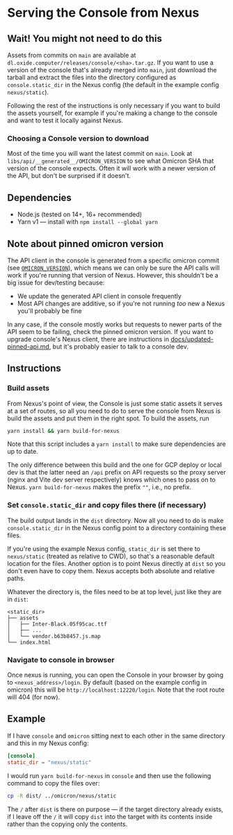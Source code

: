 # Serving the Console from Nexus

## Wait! You might not need to do this

Assets from commits on `main` are available at `dl.oxide.computer/releases/console/<sha>.tar.gz`. If you want to use a version of the console that's already merged into `main`, just download the tarball and extract the files into the directory configured as `console.static_dir` in the Nexus config (the default in the example config `nexus/static`).

Following the rest of the instructions is only necessary if you want to build the assets yourself, for example if you're making a change to the console and want to test it locally against Nexus.

### Choosing a Console version to download

Most of the time you will want the latest commit on `main`. Look at `libs/api/__generated__/OMICRON_VERSION` to see what Omicron SHA that version of the console expects. Often it will work with a newer version of the API, but don't be surprised if it doesn't.

## Dependencies

- Node.js (tested on 14+, 16+ recommended)
- Yarn v1 — install with `npm install --global yarn`

## Note about pinned omicron version

The API client in the console is generated from a specific omicron commit (see [`OMICRON_VERSION`](/libs/api/__generated__/OMICRON_VERSION)), which means we can only be sure the API calls will work if you're running that version of Nexus. However, this shouldn't be a big issue for dev/testing because:

- We update the generated API client in console frequently
- Most API changes are additive, so if you're not running _too_ new a Nexus you'll probably be fine

In any case, if the console mostly works but requests to newer parts of the API seem to be failing, check the pinned omicron version. If you want to upgrade console's Nexus client, there are instructions in [docs/updated-pinned-api.md](/docs/update-pinned-api.md), but it's probably easier to talk to a console dev.

## Instructions

### Build assets

From Nexus's point of view, the Console is just some static assets it serves at a set of routes, so all you need to do to serve the console from Nexus is build the assets and put them in the right spot. To build the assets, run

```sh
yarn install && yarn build-for-nexus
```

Note that this script includes a `yarn install` to make sure dependencies are up to date.

The only difference between this build and the one for GCP deploy or local dev is that the latter need an `/api` prefix on API requests so the proxy server (nginx and Vite dev server respectively) knows which ones to pass on to Nexus. `yarn build-for-nexus` makes the prefix `""`, i.e., no prefix.

### Set `console.static_dir` and copy files there (if necessary)

The build output lands in the `dist` directory. Now all you need to do is make `console.static_dir` in the Nexus config point to a directory containing these files.

If you're using the example Nexus config, `static_dir` is set there to `nexus/static` (treated as relative to CWD), so that's a reasonable default location for the files. Another option is to point Nexus directly at `dist` so you don't even have to copy them. Nexus accepts both absolute and relative paths.

Whatever the directory is, the files need to be at top level, just like they are in `dist`:

```
<static_dir>
├── assets
│   ├── Inter-Black.05f95cac.ttf
│   ├── ...
│   └── vendor.b63b8457.js.map
└── index.html
```

### Navigate to console in browser

Once nexus is running, you can open the Console in your browser by going to `<nexus_address>/login`. By default (based on the example config in omicron) this will be `http://localhost:12220/login`. Note that the root route will 404 (for now).

## Example

If I have `console` and `omicron` sitting next to each other in the same directory and this in my Nexus config:

```toml
[console]
static_dir = "nexus/static"
```

I would run `yarn build-for-nexus` in `console` and then use the following command to copy the files over:

```bash
cp -R dist/ ../omicron/nexus/static
```

The `/` after `dist` is there on purpose — if the target directory already exists, if I leave off the `/` it will copy `dist` into the target with its contents inside rather than the copying only the contents.

